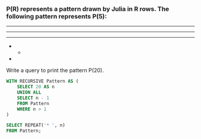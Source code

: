 
### P(R) represents a pattern drawn by Julia in R rows. The following pattern represents P(5):
* * * * * 
* * * * 
* * * 
* * 
*
Write a query to print the pattern P(20).

```sql
WITH RECURSIVE Pattern AS (
    SELECT 20 AS n
    UNION ALL
    SELECT n - 1
    FROM Pattern
    WHERE n > 1
)

SELECT REPEAT('* ', n)
FROM Pattern;
```
